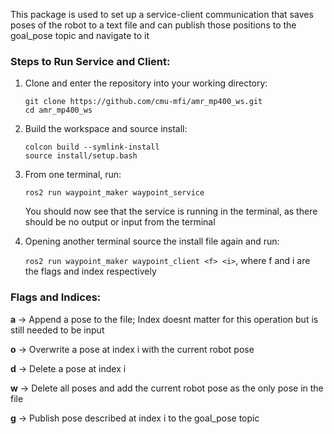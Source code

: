 This package is used to set up a service-client communication that saves poses of the robot to a text file and can publish those positions to the goal_pose topic and navigate to it

### Steps to Run Service and Client:

1) Clone and enter the repository into your working directory:

   ```
   git clone https://github.com/cmu-mfi/amr_mp400_ws.git
   cd amr_mp400_ws
   ```
   
3) Build the workspace and source install:

   ```
   colcon build --symlink-install
   source install/setup.bash
   ```
4) From one terminal, run:

   ` ros2 run waypoint_maker waypoint_service `

   You should now see that the service is running in the terminal, as there should be no output or input from the terminal

5) Opening another terminal source the install file again and run:

   ` ros2 run waypoint_maker waypoint_client <f> <i> `, where f and i are the flags and index respectively

### Flags and Indices: 
**a** -> Append a pose to the file; Index doesnt matter for this operation but is still needed to be input

**o** -> Overwrite a pose at index i with the current robot pose

**d** -> Delete a pose at index i

**w** -> Delete all poses and add the current robot pose as the only pose in the file

**g** -> Publish pose described at index i to the goal_pose topic

